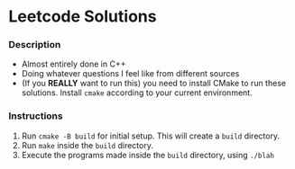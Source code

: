 # Leetcode Solutions

### Description
- Almost entirely done in C++
- Doing whatever questions I feel like from different sources
- (If you **REALLY** want to run this) you need to install CMake to run these solutions. Install `cmake` according to your current environment.

### Instructions
1. Run `cmake -B build` for initial setup. This will create a `build` directory.
2. Run `make` inside the `build` directory. 
3. Execute the programs made inside the `build` directory, using `./blah`
